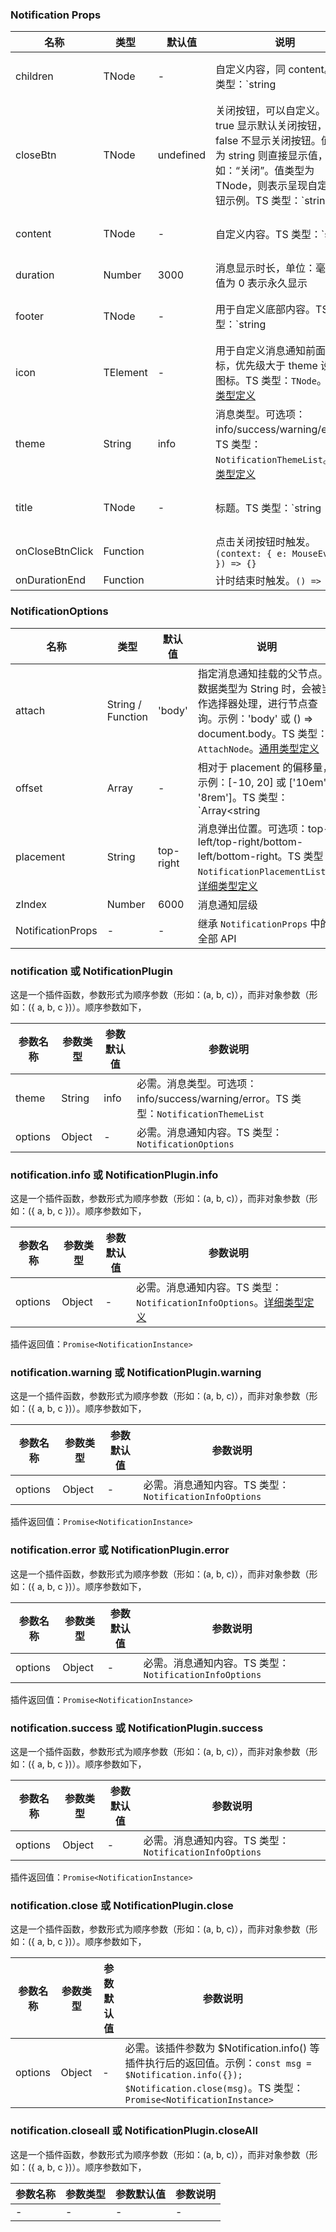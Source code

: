 ### Notification Props

名称 | 类型 | 默认值 | 说明 | 必传
-- | -- | -- | -- | --
children | TNode | - | 自定义内容，同 content。TS 类型：`string | TNode`。[通用类型定义](https://github.com/TDesignOteam/tdesign-react/blob/main/src/common.ts) | N
closeBtn | TNode | undefined | 关闭按钮，可以自定义。值为 true 显示默认关闭按钮，值为 false 不显示关闭按钮。值类型为 string 则直接显示值，如：“关闭”。值类型为 TNode，则表示呈现自定义按钮示例。TS 类型：`string | boolean | TNode`。[通用类型定义](https://github.com/TDesignOteam/tdesign-react/blob/main/src/common.ts) | N
content | TNode | - | 自定义内容。TS 类型：`string | TNode`。[通用类型定义](https://github.com/TDesignOteam/tdesign-react/blob/main/src/common.ts) | N
duration | Number | 3000 | 消息显示时长，单位：毫秒。值为 0 表示永久显示 | N
footer | TNode | - | 用于自定义底部内容。TS 类型：`string | TNode`。[通用类型定义](https://github.com/TDesignOteam/tdesign-react/blob/main/src/common.ts) | N
icon | TElement | - | 用于自定义消息通知前面的图标，优先级大于 theme 设定的图标。TS 类型：`TNode`。[通用类型定义](https://github.com/TDesignOteam/tdesign-react/blob/main/src/common.ts) | N
theme | String | info | 消息类型。可选项：info/success/warning/error。TS 类型：`NotificationThemeList`。[详细类型定义](https://github.com/TDesignOteam/tdesign-react/blob/main/src/notification/type.ts) | N
title | TNode | - | 标题。TS 类型：`string | TNode`。[通用类型定义](https://github.com/TDesignOteam/tdesign-react/blob/main/src/common.ts) | N
onCloseBtnClick | Function |  | 点击关闭按钮时触发。`(context: { e: MouseEvent }) => {}` | N
onDurationEnd | Function |  | 计时结束时触发。`() => {}` | N

### NotificationOptions

名称 | 类型 | 默认值 | 说明 | 必传
-- | -- | -- | -- | --
attach | String / Function | 'body' | 指定消息通知挂载的父节点。数据类型为 String 时，会被当作选择器处理，进行节点查询。示例：'body' 或 () => document.body。TS 类型：`AttachNode`。[通用类型定义](https://github.com/TDesignOteam/tdesign-react/blob/main/src/common.ts) | N
offset | Array | - | 相对于 placement 的偏移量，示例：[-10, 20] 或 ['10em', '8rem']。TS 类型：`Array<string | number>` | N
placement | String | top-right | 消息弹出位置。可选项：top-left/top-right/bottom-left/bottom-right。TS 类型：`NotificationPlacementList`。[详细类型定义](https://github.com/TDesignOteam/tdesign-react/blob/main/src/notification/type.ts) | N
zIndex | Number | 6000 | 消息通知层级 | N
NotificationProps | - | - | 继承 `NotificationProps` 中的全部 API | N

### notification 或 NotificationPlugin

这是一个插件函数，参数形式为顺序参数（形如：(a, b, c)），而非对象参数（形如：({ a, b, c })）。顺序参数如下，

参数名称 | 参数类型 | 参数默认值 | 参数说明
-- | -- | -- | --
theme | String | info | 必需。消息类型。可选项：info/success/warning/error。TS 类型：`NotificationThemeList`
options | Object | - | 必需。消息通知内容。TS 类型：`NotificationOptions`

### notification.info 或 NotificationPlugin.info

这是一个插件函数，参数形式为顺序参数（形如：(a, b, c)），而非对象参数（形如：({ a, b, c })）。顺序参数如下，

参数名称 | 参数类型 | 参数默认值 | 参数说明
-- | -- | -- | --
options | Object | - | 必需。消息通知内容。TS 类型：`NotificationInfoOptions`。[详细类型定义](https://github.com/TDesignOteam/tdesign-react/blob/main/src/notification/type.ts)

插件返回值：`Promise<NotificationInstance>`

### notification.warning 或 NotificationPlugin.warning

这是一个插件函数，参数形式为顺序参数（形如：(a, b, c)），而非对象参数（形如：({ a, b, c })）。顺序参数如下，

参数名称 | 参数类型 | 参数默认值 | 参数说明
-- | -- | -- | --
options | Object | - | 必需。消息通知内容。TS 类型：`NotificationInfoOptions`

插件返回值：`Promise<NotificationInstance>`

### notification.error 或 NotificationPlugin.error

这是一个插件函数，参数形式为顺序参数（形如：(a, b, c)），而非对象参数（形如：({ a, b, c })）。顺序参数如下，

参数名称 | 参数类型 | 参数默认值 | 参数说明
-- | -- | -- | --
options | Object | - | 必需。消息通知内容。TS 类型：`NotificationInfoOptions`

插件返回值：`Promise<NotificationInstance>`

### notification.success 或 NotificationPlugin.success

这是一个插件函数，参数形式为顺序参数（形如：(a, b, c)），而非对象参数（形如：({ a, b, c })）。顺序参数如下，

参数名称 | 参数类型 | 参数默认值 | 参数说明
-- | -- | -- | --
options | Object | - | 必需。消息通知内容。TS 类型：`NotificationInfoOptions`

插件返回值：`Promise<NotificationInstance>`

### notification.close 或 NotificationPlugin.close

这是一个插件函数，参数形式为顺序参数（形如：(a, b, c)），而非对象参数（形如：({ a, b, c })）。顺序参数如下，

参数名称 | 参数类型 | 参数默认值 | 参数说明
-- | -- | -- | --
options | Object | - | 必需。该插件参数为 $Notification.info() 等插件执行后的返回值。示例：`const msg = $Notification.info({}); $Notification.close(msg)`。TS 类型：`Promise<NotificationInstance>`

### notification.closeall 或 NotificationPlugin.closeAll

这是一个插件函数，参数形式为顺序参数（形如：(a, b, c)），而非对象参数（形如：({ a, b, c })）。顺序参数如下，

参数名称 | 参数类型 | 参数默认值 | 参数说明
-- | -- | -- | --
- | - | - | -
